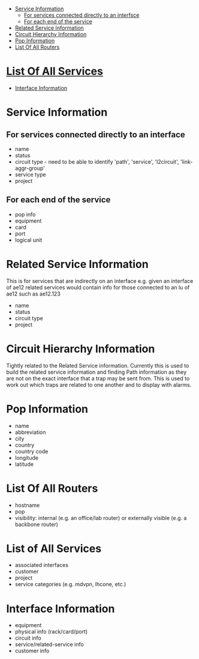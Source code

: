 
* [Service Information](#service-information)
  * [For services connected directly to an interfsce](#for-services-connected-directly-to-an-interface)
  * [For each end of the service](#for-each-end-of-the-service)
* [Related Service Information](#related-service-information)
* [Circuit Hierarchy Information](#circuit-hierarchy-information)
* [Pop Information](#pop-information)
* [List Of All Routers](#list-of-all-routers)
# [List Of All Services](#list-of-all-services)
* [Interface Information](#interface-information)


# Service Information
## For services connected directly to an interface
 * name
 * status
 * circuit type - need to be able to identify 'path', 'service', 'l2circuit', 'link-aggr-group'
 * service type
 * project

## For each end of the service
 * pop info
 * equipment
 * card
 * port
 * logical unit
 
# Related Service Information

This is for services that are indirectly on an interface e.g. given an interface of ae12 related services would contain info for those connected to an lu of ae12 such as ae12.123
 * name
 * status
 * circuit type
 * project

 
# Circuit Hierarchy Information
Tightly related to the Related Service information. Currently this is used to build the related service information and finding Path information as they are not on the exact interface that a trap may be sent from.  This is used to work out which traps are related to one another and to display with alarms.

 
# Pop Information
 * name
 * abbreviation
 * city
 * country
 * country code
 * longitude
 * latitude

# List Of All Routers
 * hostname
 * pop
 * visibility: internal (e.g. an office/lab router) or externally visible (e.g. a backbone router)

# List of All Services
 * associated interfaces
 * customer
 * project
 * service categories (e.g. mdvpn, lhcone, etc.)

# Interface Information
 * equipment
 * physical info (rack/card/port)
 * circuit info
 * service/related-service info
 * customer info



